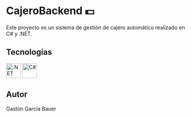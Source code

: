 # CajeroBackend 💵

Este proyecto es un sistema de gestión de cajero automático realizado en C# y .NET.

## Tecnologías

<p align="left">
  <img src="https://cdn.jsdelivr.net/gh/devicons/devicon/icons/dot-net/dot-net-original.svg" height="40" alt=".NET" />
  <img src="https://cdn.jsdelivr.net/gh/devicons/devicon/icons/csharp/csharp-original.svg" height="40" alt="C#" />
</p>

## Autor


Gastón García Bauer
